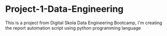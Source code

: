 # Project-1-Data-Engineering
This is a project from Digital Skola Data Engineering Bootcamp, i'm creating the report automation script using python programming language
